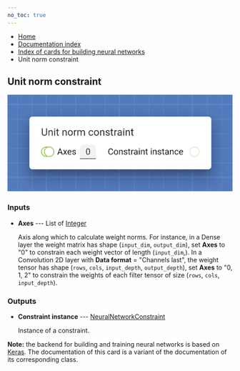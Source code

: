 ```yaml
---
no_toc: true
---
```


<ul class="breadcrumb">
    <li><a href="">Home</a></li>
    <li><a href="documentation">Documentation index</a></li>
    <li><a href="neural-network-cards/">Index of cards for building neural networks</a></li>
    <li>Unit norm constraint</li>
</ul>

## Unit norm constraint



!["Unit norm constraint" card](assets/img/neural-network-cards/constraint_UnitNorm.png)


### Inputs


* **Axes** --- List of [Integer](types/Integer)

  Axis along which to calculate weight norms. For instance, in a Dense layer the weight matrix has shape (`input_dim`, `output_dim`), set **Axes** to "0" to constrain each weight vector of length (`input_dim`,). In a Convolution 2D layer with **Data format** = "Channels last", the weight tensor has shape (`rows`, `cols`, `input_depth`, `output_depth`), set **Axes** to "0, 1, 2" to constrain the weights of each filter tensor of size (`rows`, `cols`, `input_depth`).





### Outputs


* **Constraint instance** --- [NeuralNetworkConstraint](types/NeuralNetworkConstraint)

  Instance of a constraint.






**Note:** the backend for building and training neural networks is based on [Keras](https://keras.io/). The documentation of this card is a variant of the documentation of its corresponding class.